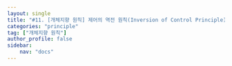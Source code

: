 ```yaml
---
layout: single
title: "#11. [개체지향 원칙] 제어의 역전 원칙(Inversion of Control Principle)(작성중)"
categories: "principle"
tag: ["개체지향 원칙"]
author_profile: false
sidebar: 
    nav: "docs"
---
```


